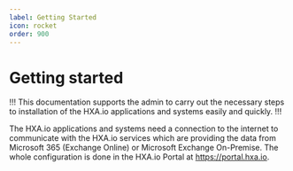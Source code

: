 ```yaml
---
label: Getting Started
icon: rocket
order: 900
---
```


# Getting started

!!!
This documentation supports the admin to carry out the necessary steps to installation of the HXA.io applications and systems easily and quickly.
!!!

The HXA.io applications and systems need a connection to the internet to communicate with the HXA.io services which are providing the data from Microsoft 365 (Exchange Online) or Microsoft Exchange On-Premise. The whole configuration is done in the HXA.io Portal at https://portal.hxa.io.

